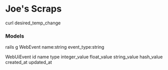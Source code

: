 Joe's Scraps
============


curl desired_temp_change


### Models

rails g WebEvent name:string event_type:string


WebUiEvent
  id
  name
  type
  integer_value
  float_value
  string_value
  hash_value
  created_at
  updated_at
